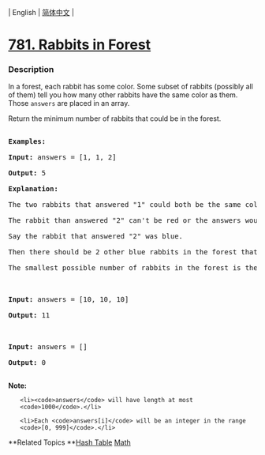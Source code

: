| English | [简体中文](README.md) |

# [781. Rabbits in Forest](https://leetcode-cn.com/problems/rabbits-in-forest)
 ### Description
<p>In a forest, each rabbit has some color. Some subset of rabbits (possibly all of them) tell you how many other rabbits have the same color as them. Those <code>answers</code> are placed in an array.</p>

<p>Return the minimum number of rabbits that could be in the forest.</p>

<pre>
<strong>Examples:</strong>
<strong>Input:</strong> answers = [1, 1, 2]
<strong>Output:</strong> 5
<strong>Explanation:</strong>
The two rabbits that answered &quot;1&quot; could both be the same color, say red.
The rabbit than answered &quot;2&quot; can&#39;t be red or the answers would be inconsistent.
Say the rabbit that answered &quot;2&quot; was blue.
Then there should be 2 other blue rabbits in the forest that didn&#39;t answer into the array.
The smallest possible number of rabbits in the forest is therefore 5: 3 that answered plus 2 that didn&#39;t.

<strong>Input:</strong> answers = [10, 10, 10]
<strong>Output:</strong> 11

<strong>Input:</strong> answers = []
<strong>Output:</strong> 0
</pre>

<p><strong>Note:</strong></p>

<ol>
	<li><code>answers</code> will have length at most <code>1000</code>.</li>
	<li>Each <code>answers[i]</code> will be an integer in the range <code>[0, 999]</code>.</li>
</ol>

**Related Topics	**[Hash Table](https://leetcode-cn.com/tag/hash-table) [Math](https://leetcode-cn.com/tag/math) 
